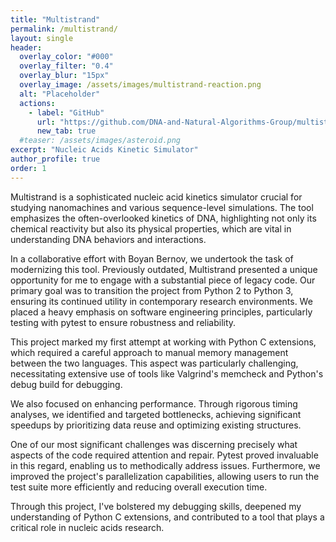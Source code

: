 ```yaml
---
title: "Multistrand"
permalink: /multistrand/
layout: single
header:
  overlay_color: "#000"
  overlay_filter: "0.4"
  overlay_blur: "15px"
  overlay_image: /assets/images/multistrand-reaction.png
  alt: "Placeholder"
  actions:
    - label: "GitHub"
      url: "https://github.com/DNA-and-Natural-Algorithms-Group/multistrand"
      new_tab: true
  #teaser: /assets/images/asteroid.png
excerpt: "Nucleic Acids Kinetic Simulator"
author_profile: true
order: 1
---
```


Multistrand is a sophisticated nucleic acid kinetics simulator crucial for studying nanomachines and various sequence-level simulations. The tool emphasizes the often-overlooked kinetics of DNA, highlighting not only its chemical reactivity but also its physical properties, which are vital in understanding DNA behaviors and interactions.

In a collaborative effort with Boyan Bernov, we undertook the task of modernizing this tool. Previously outdated, Multistrand presented a unique opportunity for me to engage with a substantial piece of legacy code. Our primary goal was to transition the project from Python 2 to Python 3, ensuring its continued utility in contemporary research environments. We placed a heavy emphasis on software engineering principles, particularly testing with pytest to ensure robustness and reliability.

This project marked my first attempt at working with Python C extensions, which required a careful approach to manual memory management between the two languages. This aspect was particularly challenging, necessitating extensive use of tools like Valgrind's memcheck and Python's debug build for debugging.

We also focused on enhancing performance. Through rigorous timing analyses, we identified and targeted bottlenecks, achieving significant speedups by prioritizing data reuse and optimizing existing structures.

One of our most significant challenges was discerning precisely what aspects of the code required attention and repair. Pytest proved invaluable in this regard, enabling us to methodically address issues. Furthermore, we improved the project's parallelization capabilities, allowing users to run the test suite more efficiently and reducing overall execution time.

Through this project, I've bolstered my debugging skills, deepened my understanding of Python C extensions, and contributed to a tool that plays a critical role in nucleic acids research.

